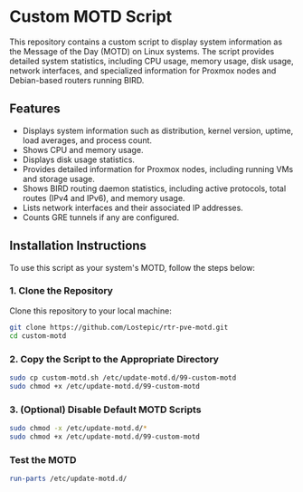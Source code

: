 # Custom MOTD Script

This repository contains a custom script to display system information as the Message of the Day (MOTD) on Linux systems. The script provides detailed system statistics, including CPU usage, memory usage, disk usage, network interfaces, and specialized information for Proxmox nodes and Debian-based routers running BIRD.

## Features

- Displays system information such as distribution, kernel version, uptime, load averages, and process count.
- Shows CPU and memory usage.
- Displays disk usage statistics.
- Provides detailed information for Proxmox nodes, including running VMs and storage usage.
- Shows BIRD routing daemon statistics, including active protocols, total routes (IPv4 and IPv6), and memory usage.
- Lists network interfaces and their associated IP addresses.
- Counts GRE tunnels if any are configured.

## Installation Instructions

To use this script as your system's MOTD, follow the steps below:

### 1. Clone the Repository

Clone this repository to your local machine:

```bash
git clone https://github.com/Lostepic/rtr-pve-motd.git
cd custom-motd
```
### 2. Copy the Script to the Appropriate Directory

```bash
sudo cp custom-motd.sh /etc/update-motd.d/99-custom-motd
sudo chmod +x /etc/update-motd.d/99-custom-motd
```
### 3. (Optional) Disable Default MOTD Scripts

```bash
sudo chmod -x /etc/update-motd.d/*
sudo chmod +x /etc/update-motd.d/99-custom-motd
```
### Test the MOTD

```bash
run-parts /etc/update-motd.d/
```
